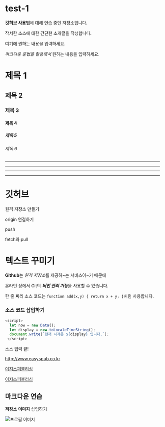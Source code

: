 # test-1

**깃허브 사용법**에 대해 연습 중인 저장소입니다.

작서한 소스에 대한 간단한 소개글을 작성합니다.

여기에 원하는 내용을 입력하세요.

*마크다운 문법을 활용해서* 원하는 내용을 입력하세요.

# 제목 1

## 제목 2

### 제목 3

#### 제목 4

##### 제목 5

###### 제목 6

---

- - - -

***

* * * *

# 깃허브

원격 저장소 만들기

origin 연결하기

push

fetch와 pull

# 텍스트 꾸미기

**Github**는 *원격 저장소*를 제공하~는 서비스이~기 때문에

온라인 상에서 Git의 ***버전 관리 기능***을 사용할 수 있습니다.

한 줄 짜리 소스 코드는 `function add(x,y) { return x + y; }`처럼 사용합니다.

### 소스 코드 삽입하기

```javascript
<script>
  let now = new Data();
  let display = new.toLocaleTimeString();
  document.write(`현재 시각은 ${display} 입니다.`);
 </script>
 ```
 
 소스 입력 끝!

<http://www.easyspub.co.kr>

[이지스퍼블리싱](https://www.easyspub.co.kr)

[이지스퍼블리싱](https://www.easyspub.co.kr, "클릭하면 이지스퍼블리싱 홈페이지로 이동합니다")

## 마크다운 연습

**저장소 이미지** 삽입하기

![프로필 이미지](./f40d26f09a6f86ead2001fc884bc9021.png)
